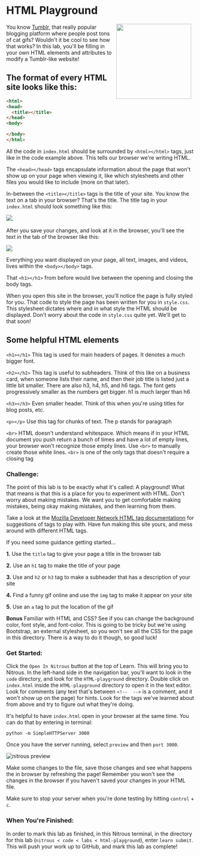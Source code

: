 # HTML Playground

<img src="https://after-school-assets.s3.amazonaws.com/cat.gif" width="200px" align="right" hspace="10"> 

You know [Tumblr](http://www.tumblr.com), that really popular blogging platform where people post tons of cat gifs? Wouldn't it be cool to see how that works? In this lab, you'll be filling in your own HTML elements and attributes to modify a Tumblr-like website!

## The format of every HTML site looks like this:

```html
<html>
<head>
  <title></title>
</head>
<body>

</body>
</html>
```

All the code in `index.html` should be surrounded by `<html></html>` tags, just like in the code example above. This tells our browser we're writing HTML.

The `<head></head>` tags encapsulate information about the page that won't show up on your page when viewing it, like which stylesheets and other files you would like to include (more on that later). 

In-between the `<title></title>` tags is the title of your site. You know the text on a tab in your browser? That's the title.
The title tag in your `index.html` should look something like this:

<img src="https://s3.amazonaws.com/after-school-assets/title-tag.png">.

After you save your changes, and look at it in the browser, you'll see the text in the tab of the browser like this:

<img src="https://s3.amazonaws.com/after-school-assets/title-tag-in-browser.png">

Everything you want displayed on your page, all text, images, and videos, lives within the `<body></body>` tags. 

That `<h1></h1>` from before would live between the opening and closing the body tags.

When you open this site in the browser, you'll notice the page is fully styled for you. That code to style the page has been written for you in `style.css`. This stylesheet dictates where and in what style the HTML should be displayed. Don't worry about the code in `style.css` quite yet. We'll get to that soon!

## Some helpful HTML elements

`<h1></h1>` This tag is used for main headers of pages. It denotes a much bigger font.

`<h2></h2>` This tag is useful to subheaders. Think of this like on a business card, when someone lists their name, and then their job title is listed just a little bit smaller. There are also h3, h4, h5, and h6 tags. The font gets progressively smaller as the numbers get bigger. h1 is much larger than h6

`<h3></h3>` Even smaller header. Think of this when you're using titles for blog posts, etc.

`<p></p>` Use this tag for chunks of text. The p stands for paragraph

`<br>` HTML doesn't understand whitespace. Which means if in your HTML document you push return a bunch of times and have a lot of empty lines, your browser won't recognize those empty lines. Use `<br>` to manually create those white lines. `<br>` is one of the only tags that doesn't require a closing tag


### Challenge:

The point of this lab is to be exactly what it's called: A playground! What that means is that this is a place for you to experiment with HTML. Don't worry about making mistakes. We want you to get comfortable making mistakes, being okay making mistakes, and then learning from them.

Take a look at the [Mozilla Developer Network HTML tag documentationn](https://developer.mozilla.org/en-US/docs/Web/HTML/Element) for suggestions of tags to play with. Have fun making this site yours, and mess around with different HTML tags.

If you need some guidance getting started...

**1.** Use the `title` tag to give your page a title in the browser tab

**2.** Use an `h1` tag to make the title of your page

**3.** Use and `h2` or `h3` tag to make a subheader that has a description of your site

**4.** Find a funny gif online and use the `img` tag to make it appear on your site

**5.** Use an `a` tag to put the location of the gif 

**Bonus**
Familiar with HTML and CSS? See if you can change the background color, font style, and font-color. This is going to be tricky but we're using Bootstrap, an external stylesheet, so you won't see all the CSS for the page in this directory. There is a way to do it though, so good luck!

### Get Started: 
Click the `Open In Nitrous` button at the top of Learn. This will bring you to Nitrous. In the left-hand side in the navigation bar, you'll want to look in the `code` directory, and look for the `HTML-playground` directory. Double click on `index.html` inside the `HTML-playground` directory to open it in the text editor. Look for comments (any text that's between `<!--  -->` is a comment, and it won't show up on the page) for hints. Look for the tags we've learned about from above and try to figure out what they're doing.

It's helpful to have `index.html` open in your browser at the same time. You can do that by entering in terminal: 

```
python -m SimpleHTTPServer 3000
```

Once you have the server running, select `preview` and then `port 3000`.

<img src="https://s3.amazonaws.com/after-school-assets/nitrous-preview.png" alt="nitrous preview">

Make some changes to the file, save those changes and see what happens the in browser by refreshing the page! Remember you won't see the changes in the browser if you haven't saved your changes in your HTML file.

Make sure to stop your server when you're done testing by hitting `control` + `c`.

### When You're Finished:

In order to mark this lab as finished, in this Nitrous terminal, in the directory for this lab (`nitrous < code < labs < html-playground`), enter `learn submit`. This will push your work up to GitHub, and mark this lab as complete!
